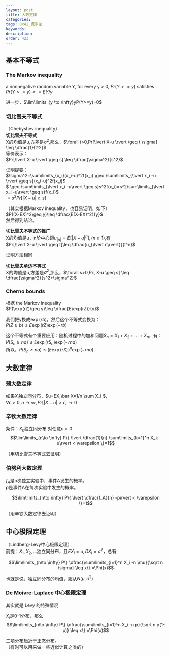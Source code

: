 ```yaml
---
layout: post
title: 大数定律
categories:
tags: 0x42_概率论
keywords:
description:
order: 423
---
```


## 基本不等式
### The Markov inequality
a nonnegative random variable Y, for every y > 0, $Pr(Y>=y)$ satisfies  
$Pr(Y>=y)<=EY/y$  

进一步，$\lim\limits_{y \to \infty}yP(Y>=y)=0$


### 切比雪夫不等式
（Chebyshev inequality）  
**切比雪夫不等式**  
X的均值是u,方差是$\sigma^2$,那么，$\forall t>0,Pr[\lvert X-u \rvert \geq t \sigma] \leq \dfrac{1}{t^2}$  
等价表示：  
$Pr[\lvert X-u \rvert \geq s] \leq \dfrac{\sigma^2}{s^2}$  

证明提要：  
$\sigma^2=\sum\limits_{x_i}(x_i-u)^2f(x_i) \geq \sum\limits_{\lvert x_i -u \rvert \geq s}(x_i-u)^2f(x_i)$  
$ \geq \sum\limits_{\lvert x_i -u\rvert \geq s}s^2f(x_i)=s^2\sum\limits_{\lvert x_i -u\rvert \geq s}f(x_i)$  
$=s^2 Pr[\lvert X-u \rvert \geq s]$  

（其实根据Markov inequality，也容易证明，如下）  
$P((X-EX)^2\geq y)\leq \dfrac{E(X-EX)^2}{y}$  
然后得到结论。

**切比雪夫不等式的推广**  
X的均值是u，n阶中心距$u_{\lvert n \rvert}=E[\lvert X-u \rvert ^n],(n \geq 1)$,有  
$Pr[\lvert X-u \rvert \geq t]\leq \dfrac{u_{\lvert n\rvert}}{t^n}$  

证明方法相同  

**切比雪夫单边不等式**  
X的均值是u,方差是$\sigma^2$,那么，$\forall s>0,Pr[ X-u  \geq s] \leq \dfrac{\sigma^2}{s^2+\sigma^2}$  

### Cherno bounds
根据 the Markov inequality  
$P(\exp(rZ)\geq y)\leq \dfrac{E\exp(rZ)}{y}$  

我们把y换成$\exp(rb)$，然后这个不等式变换为：  
$P(Z\geq b)\leq E\exp(rZ) \exp{(-rb)}$  


这个不等式有个重要应用：随机过程中的加和问题$S_n=X_1+X_2+...+X_n$，有：  
$P(S_n\geq na)\leq E\exp(rS_n) \exp{(-rna)}$  
所以，$P(S_n\geq na)\leq (E\exp{(rX)})^n \exp{(-rna)}$

## 大数定律

### 弱大数定律

如果$X_i$独立同分布，$u=EX,\bar X=1/n \sum X_i $,  
$\forall \epsilon >0,n\to \infty ,Pr[\lvert \bar X-u \rvert >\epsilon] \to 0$


### 辛钦大数定律
条件：$X_k$独立同分布
对任意$\varepsilon>0$  
$$\lim\limits_{n\to \infty} P\{ \lvert \dfrac{1}{n} \sum\limits_{k=1}^n X_k -u\rvert < \varepsilon \}=1$$  

（用切比雪夫不等式去证明）
### 伯努利大数定理
$f_A$是n次独立实验中，事件A发生的概率。  
p是事件A在每次实验中发生的概率。  

$$\lim\limits_{n\to \infty} P\{ \lvert \dfrac{f_A}{n} -p\rvert < \varepsilon \}=1$$  

（用辛钦大数定律去证明）
## 中心极限定理
（Lindberg-Levy中心极限定理）  
前提：$X_1,X_2,...$独立同分布，且$EX_i=u, DX_i=\sigma^2$，总有  

$$\lim\limits_{n\to \infty} P\{ \dfrac{\sum\limits_{i=1}^n X_i -n \mu}{\sqrt n \sigma} \leq x\} =\Phi(x)$$  

也就是说，独立同分布的均值，服从$N(\mu,\sigma^2)$  

### De Moivre-Laplace 中心极限定理
其实就是 Levy 的特殊情况

$X_i$是0-1分布，那么  
$$\lim\limits_{n\to \infty} P\{ \dfrac{\sum\limits_{i=1}^n X_i -n p}{\sqrt n p(1-p)} \leq x\} =\Phi(x)$$  

二项分布趋近于正态分布。  
（有时可以用来做一些近似计算之类的）
